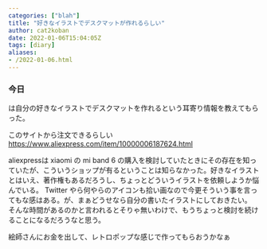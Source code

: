 ```yaml
---
categories: ["blah"]
title: "好きなイラストでデスクマットが作れるらしい"
author: cat2koban
date: 2022-01-06T15:04:05Z
tags: [diary]
aliases:
- /2022-01-06.html
---
```


### 今日

は自分の好きなイラストでデスクマットを作れるという耳寄り情報を教えてもらった。

このサイトから注文できるらしい https://www.aliexpress.com/item/10000006187624.html

aliexpressは xiaomi の mi band 6 の購入を検討していたときにその存在を知っていたが、こういうショップが有るということは知らなかった。好きなイラストとはいえ、著作権もあるだろうし、ちょっとどういうイラストを依頼しようか悩んでいる。
Twitter やら何やらのアイコンも拾い画なので今更そういう事を言ってもな感はある。が、まぁどうせなら自分の書いたイラストにしておきたい。
そんな時間があるのかと言われるとそりゃ無いわけで、もうちょっと検討を続けることになるだろうなと思う。

絵師さんにお金を出して、レトロポップな感じで作ってもらおうかなぁ
